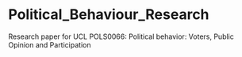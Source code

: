 # Political_Behaviour_Research
Research paper for UCL POLS0066: Political behavior: Voters, Public Opinion and Participation
